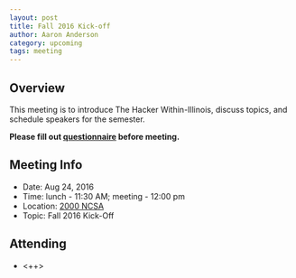 ```yaml
---
layout: post
title: Fall 2016 Kick-off
author: Aaron Anderson
category: upcoming
tags: meeting 
---
```


## Overview

This meeting is to introduce The Hacker Within-Illinois, discuss topics, and schedule speakers for the semester.

**Please fill out [questionnaire][google_doc] before meeting.**

## Meeting Info

* Date: Aug 24, 2016
* Time: lunch - 11:30 AM; meeting - 12:00 pm
* Location: [2000 NCSA][ncsa_map]
* Topic: Fall 2016 Kick-Off

## Attending

- <++>



[google_doc]: https://goo.gl/forms/KUVXSmGlDi0yT0Yz2
[ncsa_map]: http://illinois.edu/map/view?skinId=0&ACTION=MAP&buildingId=564
